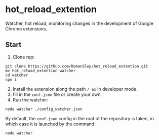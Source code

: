 # hot_reload_extention
Watcher, hot reload, monitoring changes in the development of Google Chrome extensions.
## Start
1. Clone rep:
```
git clone https://github.com/RomanSlep/hot_reload_extention.git
mv hot_reload_extention watcher
cd watcher
npm i
```
2. Install the extension along the path `/ ex` in developer mode.
3. fill in the `conf.json` file or create your own.
4. Run the watcher:
```
node watcher ./config_watcher.json
```
By default, the `conf.json` config in the root of the repository is taken, in which case it is launched by the command:
```
node watcher
```
